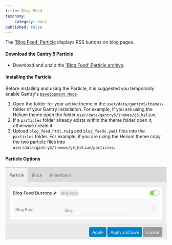 ```yaml
---
title: Blog Feed
taxonomy:
    category: docs
published: false
---
```


The ['Blog Feed' Particle](https://github.com/hibbitts-design/grav-gantry5-particle-blog-feed) displays RSS buttons on blog pages.

#### Download the Gantry 5 Particle
* Download and unzip the ['Blog Feed' Particle archive](https://github.com/hibbitts-design/grav-gantry5-particle-blog-feed/archive/master.zip).

#### Installing the Particle

Before installing and using the Particle, it is suggested you temporarily enable Gantry's [`Development Mode`](http://docs.gantry.org/gantry5/configure/extras)

1. Open the folder for your active theme in the `user/data/gantry5/themes/` folder of your Gantry installation. For example, if you are using the Helium theme open the folder `user/data/gantry5/themes/g5_helium`.
2. If a `particles` folder already exists within the theme folder open it, otherwise create it.
3. Upload `blog_feed.html.twig` and `blog_feeds.yaml` files into the `particles` folder. For example, if you are using the Helium theme copy the two particle files into `user/data/gantry5/themes/g5_helium/particles`.

#### Particle Options
!['Blog Feed' options](https://github.com/paulhibbitts/github-repo-images/blob/master/blog-feed-options.png?raw=true)
